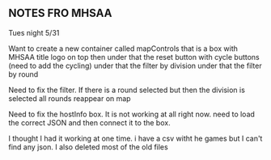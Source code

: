 ## NOTES FRO MHSAA 

Tues night 5/31

Want to create a new container called mapControls that is a box with MHSAA title logo on top then under that the reset button with cycle buttons (need to add the cycling)
under that the filter by division
under that the filter by round

Need to fix the filter. If there is a round selected but then the division is selected all rounds reappear on map

Need to fix the hostInfo box. It is not working at all right now. need to load the correct JSON and then connect it to the box.

I thought I had it working at one time. i have a csv witht he games but I can't find any json. I also deleted most of the old files